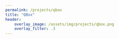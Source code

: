 ```yaml
---
permalink: /projects/qbox
title: "QBox"
header:
    overlay_image: /assets/img/projects/qbox.png
    overlay_filter: .3
---
```

